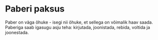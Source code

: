 # Paberi paksus

Paber on väga õhuke - isegi nii õhuke, et sellega on võimalik haav saada.
Paberiga saab igasugu asju teha: kirjutada, joonistada, rebida, voltida ja
joonestada.
